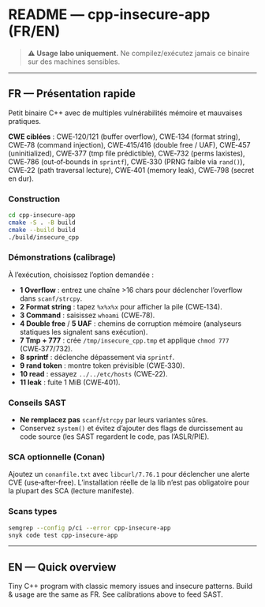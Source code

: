 # README — cpp-insecure-app (FR/EN)

> **⚠️ Usage labo uniquement.** Ne compilez/exécutez jamais ce binaire sur des machines sensibles.

---

## FR — Présentation rapide

Petit binaire C++ avec de multiples vulnérabilités mémoire et mauvaises pratiques.

**CWE ciblées** : CWE‑120/121 (buffer overflow), CWE‑134 (format string), CWE‑78 (command injection), CWE‑415/416 (double free / UAF), CWE‑457 (uninitialized), CWE‑377 (tmp file prédictible), CWE‑732 (perms laxistes), CWE‑786 (out‑of‑bounds in `sprintf`), CWE‑330 (PRNG faible via `rand()`), CWE‑22 (path traversal lecture), CWE‑401 (memory leak), CWE‑798 (secret en dur).

### Construction

```bash
cd cpp-insecure-app
cmake -S . -B build
cmake --build build
./build/insecure_cpp
```

### Démonstrations (calibrage)

À l’exécution, choisissez l’option demandée :

* **1 Overflow** : entrez une chaîne >16 chars pour déclencher l’overflow dans `scanf/strcpy`.
* **2 Format string** : tapez `%x%x%x` pour afficher la pile (CWE‑134).
* **3 Command** : saisissez `whoami` (CWE‑78).
* **4 Double free** / **5 UAF** : chemins de corruption mémoire (analyseurs statiques les signalent sans exécution).
* **7 Tmp + 777** : crée `/tmp/insecure_cpp.tmp` et applique `chmod 777` (CWE‑377/732).
* **8 sprintf** : déclenche dépassement via `sprintf`.
* **9 rand token** : montre token prévisible (CWE‑330).
* **10 read** : essayez `../../etc/hosts` (CWE‑22).
* **11 leak** : fuite 1 MiB (CWE‑401).

### Conseils SAST

* **Ne remplacez pas** `scanf`/`strcpy` par leurs variantes sûres.
* Conservez `system()` et évitez d’ajouter des flags de durcissement au code source (les SAST regardent le code, pas l’ASLR/PIE).

### SCA optionnelle (Conan)

Ajoutez un `conanfile.txt` avec `libcurl/7.76.1` pour déclencher une alerte CVE (use‑after‑free). L’installation réelle de la lib n’est pas obligatoire pour la plupart des SCA (lecture manifeste).

### Scans types

```bash
semgrep --config p/ci --error cpp-insecure-app
snyk code test cpp-insecure-app
```

---

## EN — Quick overview

Tiny C++ program with classic memory issues and insecure patterns. Build & usage are the same as FR. See calibrations above to feed SAST.
